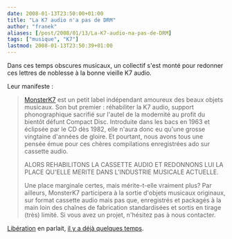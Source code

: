 ```yaml
---
date: 2008-01-13T23:50:00+01:00
title: "La K7 audio n'a pas de DRM"
author: "franek"
aliases: [/post/2008/01/13/La-K7-audio-na-pas-de-DRM]
tags: ["musique", "K7"]
lastmod: 2008-01-13T23:50:39+01:00
---
```

Dans ces temps obscures musicaux, un collectif s'est monté pour redonner ces lettres de noblesse à la bonne vieille K7 audio.

Leur manifeste :

> [MonsterK7](http://www.monsterk7.com) est un petit label indépendant amoureux des beaux objets musicaux. Son but premier : réhabiliter la K7 audio, support phonographique sacrifié sur l'autel de la modernité au profit du bientôt défunt Compact Disc. Introduite dans les bacs en 1963 et éclipsée par le CD dès 1982, elle n'aura donc eu qu'une grosse vingtaine d'années de gloire. Et pourtant, nous avons tous une pensée émue pour ces chères compilations enregistrées ado sur cassette audio.
> 
> ALORS REHABILITONS LA CASSETTE AUDIO ET REDONNONS LUI LA PLACE QU'ELLE MERITE DANS L'INDUSTRIE MUSICALE ACTUELLE.
> 
> Une place marginale certes, mais mérite-t-elle vraiment plus? Par ailleurs, MonsterK7 participera à la sortie d'objets musicaux originaux, sur format cassette audio mais pas que, enregistrés et packagés à la main loin des chaînes de fabrication standardisées et sortis en tirage (très) limité. Si vous avez un projet, n'hésitez pas à nous contacter.

[Libération](http://www.liberation.fr) en parlait, [il y a déjà quelques temps](http://www.liberation.fr/culture/296362.FR.php).
